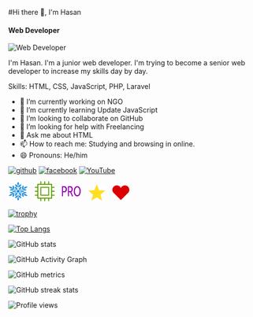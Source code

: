 #Hi there 👋, I'm Hasan
#### Web Developer
![Web Developer](https://scontent.fcgp32-1.fna.fbcdn.net/v/t1.6435-9/188084530_10219665043956479_1165085071281724643_n.jpg?_nc_cat=106&ccb=1-7&_nc_sid=e3f864&_nc_eui2=AeHdDtocJPPxG231NPFGo6BKcTS7c8cHZCBxNLtzxwdkIJib2eYdrZ7mPQHfnqcxAbE&_nc_ohc=I4gHMnGsUssAX-_cmWU&_nc_ht=scontent.fcgp32-1.fna&oh=00_AfByDnamWw4Hav1AYYGC4Hfzw6twR_7XB9fRysnCOpcS7Q&oe=650C6631)

I'm Hasan. I'm a junior web developer. I'm trying to become a senior web developer to increase my skills day by day.

Skills: HTML, CSS, JavaScript, PHP, Laravel

- 🔭 I’m currently working on NGO 
- 🌱 I’m currently learning Update JavaScript 
- 👯 I’m looking to collaborate on GitHub 
- 🤔 I’m looking for help with Freelancing 
- 💬 Ask me about HTML 
- 📫 How to reach me: Studying and browsing in online. 
- 😄 Pronouns: He/him 


[<img src='https://cdn.jsdelivr.net/npm/simple-icons@3.0.1/icons/github.svg' alt='github' height='40'>](https://github.com/HasanSoE)  [<img src='https://cdn.jsdelivr.net/npm/simple-icons@3.0.1/icons/facebook.svg' alt='facebook' height='40'>](https://www.facebook.com/https://www.facebook.com/photo/?fbid=10219665043916478&set=a.2423420144732)  [<img src='https://cdn.jsdelivr.net/npm/simple-icons@3.0.1/icons/youtube.svg' alt='YouTube' height='40'>](https://www.youtube.com/channel/https://www.youtube.com/channel/UC-XW98x4BGhRe5eLGXw52Pw)  

<a href='https://archiveprogram.github.com/'><img src='https://raw.githubusercontent.com/acervenky/animated-github-badges/master/assets/acbadge.gif' width='40' height='40'></a> <a href='https://docs.github.com/en/developers'><img src='https://raw.githubusercontent.com/acervenky/animated-github-badges/master/assets/devbadge.gif' width='40' height='40'></a> <a href='https://github.com/pricing'><img src='https://raw.githubusercontent.com/acervenky/animated-github-badges/master/assets/pro.gif' width='40' height='40'></a> <a href='https://stars.github.com/'><img src='https://raw.githubusercontent.com/acervenky/animated-github-badges/master/assets/starbadge.gif' width='35' height='35'></a> <a href='https://docs.github.com/en/github/supporting-the-open-source-community-with-github-sponsors'><img src='https://raw.githubusercontent.com/acervenky/animated-github-badges/master/assets/sponsorbadge.gif' width='35' height='35'></a> 

[![trophy](https://github-profile-trophy.vercel.app/?username=HasanSoE)](https://github.com/ryo-ma/github-profile-trophy)

[![Top Langs](https://github-readme-stats.vercel.app/api/top-langs/?username=HasanSoE)](https://github.com/anuraghazra/github-readme-stats)

![GitHub stats](https://github-readme-stats.vercel.app/api?username=HasanSoE&show_icons=true&count_private=true)  

![GitHub Activity Graph](https://activity-graph.herokuapp.com/graph?username=HasanSoE)  

![GitHub metrics](https://metrics.lecoq.io/HasanSoE)  

![GitHub streak stats](https://streak-stats.demolab.com/?user=HasanSoE)  

![Profile views](https://gpvc.arturio.dev/HasanSoE)  
